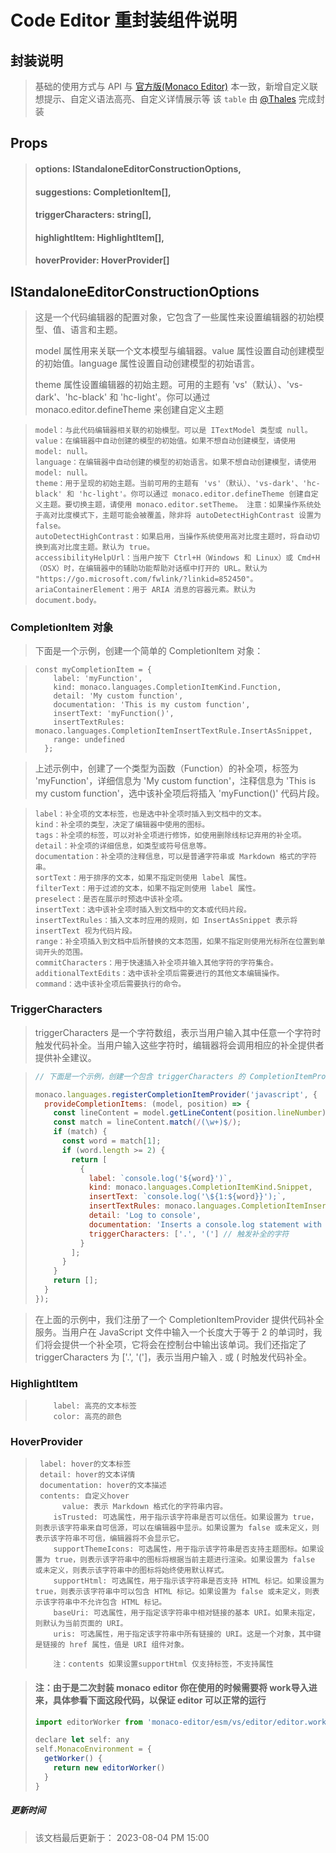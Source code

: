 # Code Editor 重封装组件说明

## 封装说明

> 基础的使用方式与 API 与 [官方版(Monaco Editor)](https://microsoft.github.io/monaco-editor/) 本一致，新增自定义联想提示、自定义语法高亮、自定义详情展示等
>  该 `table` 由 [@Thales](https://github.com/jingpengju391) 完成封装

## Props

> #### options: IStandaloneEditorConstructionOptions,
>
> #### suggestions: CompletionItem[],
>
> #### triggerCharacters: string[],
>
> #### highlightItem: HighlightItem[],
>
> #### hoverProvider: HoverProvider[]

## IStandaloneEditorConstructionOptions

> 这是一个代码编辑器的配置对象，它包含了一些属性来设置编辑器的初始模型、值、语言和主题。
>
> model 属性用来关联一个文本模型与编辑器。value 属性设置自动创建模型的初始值。language 属性设置自动创建模型的初始语言。
>
> theme 属性设置编辑器的初始主题。可用的主题有 'vs'（默认）、'vs-dark'、'hc-black' 和 'hc-light'。你可以通过 monaco.editor.defineTheme 来创建自定义主题

> ```
> model：与此代码编辑器相关联的初始模型。可以是 ITextModel 类型或 null。
> value：在编辑器中自动创建的模型的初始值。如果不想自动创建模型，请使用 model: null。
> language：在编辑器中自动创建的模型的初始语言。如果不想自动创建模型，请使用 model: null。
> theme：用于呈现的初始主题。当前可用的主题有 'vs'（默认）、'vs-dark'、'hc-black' 和 'hc-light'。你可以通过 monaco.editor.defineTheme 创建自定义主题。要切换主题，请使用 monaco.editor.setTheme。 注意：如果操作系统处于高对比度模式下，主题可能会被覆盖，除非将 autoDetectHighContrast 设置为 false。
> autoDetectHighContrast：如果启用，当操作系统使用高对比度主题时，将自动切换到高对比度主题。默认为 true。
> accessibilityHelpUrl：当用户按下 Ctrl+H（Windows 和 Linux）或 Cmd+H（OSX）时，在编辑器中的辅助功能帮助对话框中打开的 URL。默认为 "https://go.microsoft.com/fwlink/?linkid=852450"。
> ariaContainerElement：用于 ARIA 消息的容器元素。默认为 document.body。
> ```

### CompletionItem 对象

> 下面是一个示例，创建一个简单的 CompletionItem 对象：

> ```JS
> const myCompletionItem = {
>     label: 'myFunction',
>     kind: monaco.languages.CompletionItemKind.Function,
>     detail: 'My custom function',
>     documentation: 'This is my custom function',
>     insertText: 'myFunction()',
>     insertTextRules: monaco.languages.CompletionItemInsertTextRule.InsertAsSnippet,
>     range: undefined
>   };
> ```

> 上述示例中，创建了一个类型为函数（Function）的补全项，标签为 'myFunction'，详细信息为 'My custom function'，注释信息为 'This is my custom function'，选中该补全项后将插入 'myFunction()' 代码片段。

> ```
> label：补全项的文本标签，也是选中补全项时插入到文档中的文本。
> kind：补全项的类型，决定了编辑器中使用的图标。
> tags：补全项的标签，可以对补全项进行修饰，如使用删除线标记弃用的补全项。
> detail：补全项的详细信息，如类型或符号信息等。
> documentation：补全项的注释信息，可以是普通字符串或 Markdown 格式的字符串。
> sortText：用于排序的文本，如果不指定则使用 label 属性。
> filterText：用于过滤的文本，如果不指定则使用 label 属性。
> preselect：是否在展示时预选中该补全项。
> insertText：选中该补全项时插入到文档中的文本或代码片段。
> insertTextRules：插入文本时应用的规则，如 InsertAsSnippet 表示将 insertText 视为代码片段。
> range：补全项插入到文档中后所替换的文本范围，如果不指定则使用光标所在位置到单词开头的范围。
> commitCharacters：用于快速插入补全项并输入其他字符的字符集合。
> additionalTextEdits：选中该补全项后需要进行的其他文本编辑操作。
> command：选中该补全项后需要执行的命令。
> ```

### TriggerCharacters

> triggerCharacters 是一个字符数组，表示当用户输入其中任意一个字符时触发代码补全。当用户输入这些字符时，编辑器将会调用相应的补全提供者提供补全建议。

> ```js
> // 下面是一个示例，创建一个包含 triggerCharacters 的 CompletionItemProvider：
> 
> monaco.languages.registerCompletionItemProvider('javascript', {
>   provideCompletionItems: (model, position) => {
>     const lineContent = model.getLineContent(position.lineNumber);
>     const match = lineContent.match(/(\w+)$/);
>     if (match) {
>       const word = match[1];
>       if (word.length >= 2) {
>         return [
>           {
>             label: `console.log('${word}')`,
>             kind: monaco.languages.CompletionItemKind.Snippet,
>             insertText: `console.log('\${1:${word}}');`,
>             insertTextRules: monaco.languages.CompletionItemInsertTextRule.InsertAsSnippet,
>             detail: 'Log to console',
>             documentation: 'Inserts a console.log statement with the selected word',
>             triggerCharacters: ['.', '('] // 触发补全的字符
>           }
>         ];
>       }
>     }
>     return [];
>   }
> });
> ```

> 在上面的示例中，我们注册了一个 CompletionItemProvider 提供代码补全服务。当用户在 JavaScript 文件中输入一个长度大于等于 2 的单词时，我们将会提供一个补全项，它将会在控制台中输出该单词。我们还指定了 triggerCharacters 为 ['.', '(']，表示当用户输入 . 或 ( 时触发代码补全。

### HighlightItem

> ```
>     label: 高亮的文本标签
>     color: 高亮的颜色
> ```

### HoverProvider

> ```
>  label: hover的文本标签
>  detail: hover的文本详情
>  documentation: hover的文本描述
>  contents: 自定义hover
> 		value: 表示 Markdown 格式化的字符串内容。
>     isTrusted: 可选属性，用于指示该字符串是否可以信任。如果设置为 true，则表示该字符串来自可信源，可以在编辑器中显示。如果设置为 false 或未定义，则表示该字符串不可信，编辑器将不会显示它。
>     supportThemeIcons: 可选属性，用于指示该字符串是否支持主题图标。如果设置为 true，则表示该字符串中的图标将根据当前主题进行渲染。如果设置为 false 或未定义，则表示该字符串中的图标将始终使用默认样式。
>     supportHtml: 可选属性，用于指示该字符串是否支持 HTML 标记。如果设置为 true，则表示该字符串中可以包含 HTML 标记。如果设置为 false 或未定义，则表示该字符串中不允许包含 HTML 标记。
>     baseUri: 可选属性，用于指定该字符串中相对链接的基本 URI。如果未指定，则默认为当前页面的 URI。
>     uris: 可选属性，用于指定该字符串中所有链接的 URI。这是一个对象，其中键是链接的 href 属性，值是 URI 组件对象。
>     
>     注：contents 如果设置supportHtml 仅支持标签，不支持属性
> ```

> #### 注：由于是二次封装 monaco editor 你在使用的时候需要将 work导入进来，具体参看下面这段代码，以保证 editor 可以正常的运行
>
> ```js
> import editorWorker from 'monaco-editor/esm/vs/editor/editor.worker?worker'
> 
> declare let self: any
> self.MonacoEnvironment = {
>   getWorker() {
>     return new editorWorker()
>   }
> }
> ```
>

##### 更新时间

> 该文档最后更新于： 2023-08-04 PM 15:00